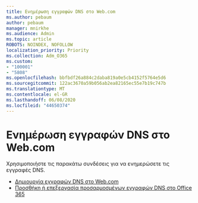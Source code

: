 ```yaml
---
title: Ενημέρωση εγγραφών DNS στο Web.com
ms.author: pebaum
author: pebaum
manager: mnirkhe
ms.audience: Admin
ms.topic: article
ROBOTS: NOINDEX, NOFOLLOW
localization_priority: Priority
ms.collection: Adm_O365
ms.custom:
- "100001"
- "5808"
ms.openlocfilehash: bbfbdf26a884c2daba819a0e5cb4152f5764e5d6
ms.sourcegitcommit: 122ac3670a59b056ab2ea82165ec55e7b19c747b
ms.translationtype: MT
ms.contentlocale: el-GR
ms.lasthandoff: 06/08/2020
ms.locfileid: "44650374"
---
```

# <a name="update-dns-records-at-webcom"></a>Ενημέρωση εγγραφών DNS στο Web.com

Χρησιμοποιήστε τις παρακάτω συνδέσεις για να ενημερώσετε τις εγγραφές DNS.

- [Δημιουργία εγγραφών DNS στο Web.com](https://docs.microsoft.com/microsoft-365/admin/dns/create-dns-records-at-web-com?view=o365-worldwide)
- [Προσθήκη ή επεξεργασία προσαρμοσμένων εγγραφών DNS στο Office 365](https://docs.microsoft.com/microsoft-365/admin/setup/add-domain#add-or-edit-custom-dns-records)